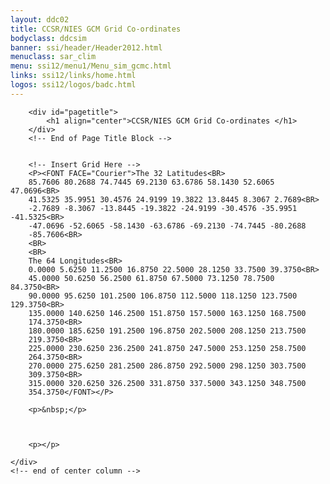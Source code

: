 ```yaml
---
layout: ddc02
title: CCSR/NIES GCM Grid Co-ordinates
bodyclass: ddcsim
banner: ssi/header/Header2012.html
menuclass: sar_clim
menu: ssi12/menu1/Menu_sim_gcmc.html
links: ssi12/links/home.html
logos: ssi12/logos/badc.html
---
```

 		<div id="pagetitle">
 			<h1 align="center">CCSR/NIES GCM Grid Co-ordinates </h1>
 		</div>
 		<!-- End of Page Title Block -->
 
 
 		<!-- Insert Grid Here -->
 		<P><FONT FACE="Courier">The 32 Latitudes<BR>
 		85.7606 80.2688 74.7445 69.2130 63.6786 58.1430 52.6065 47.0696<BR>
 		41.5325 35.9951 30.4576 24.9199 19.3822 13.8445 8.3067 2.7689<BR>
 		-2.7689 -8.3067 -13.8445 -19.3822 -24.9199 -30.4576 -35.9951 -41.5325<BR>
 		-47.0696 -52.6065 -58.1430 -63.6786 -69.2130 -74.7445 -80.2688
 		-85.7606<BR>
 		<BR>
 		<BR>
 		The 64 Longitudes<BR>
 		0.0000 5.6250 11.2500 16.8750 22.5000 28.1250 33.7500 39.3750<BR>
 		45.0000 50.6250 56.2500 61.8750 67.5000 73.1250 78.7500 84.3750<BR>
 		90.0000 95.6250 101.2500 106.8750 112.5000 118.1250 123.7500 129.3750<BR>
 		135.0000 140.6250 146.2500 151.8750 157.5000 163.1250 168.7500
 		174.3750<BR>
 		180.0000 185.6250 191.2500 196.8750 202.5000 208.1250 213.7500
 		219.3750<BR>
 		225.0000 230.6250 236.2500 241.8750 247.5000 253.1250 258.7500
 		264.3750<BR>
 		270.0000 275.6250 281.2500 286.8750 292.5000 298.1250 303.7500
 		309.3750<BR>
 		315.0000 320.6250 326.2500 331.8750 337.5000 343.1250 348.7500
 		354.3750</FONT></P>
 
 		<p>&nbsp;</p>
 
 
 		
 		<p></p>
 		
 	</div>
 	<!-- end of center column -->
